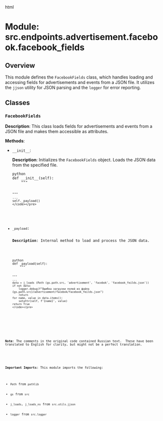 html
<h1>Module: src.endpoints.advertisement.facebook.facebook_fields</h1>

<h2>Overview</h2>
<p>This module defines the <code>FacebookFields</code> class, which handles loading and accessing fields for advertisements and events from a JSON file.  It utilizes the <code>jjson</code> utility for JSON parsing and the <code>logger</code> for error reporting.</p>


<h2>Classes</h2>

<h3><code>FacebookFields</code></h3>

<p><strong>Description</strong>: This class loads fields for advertisements and events from a JSON file and makes them accessible as attributes.</p>

<p><strong>Methods</strong>:</p>
<ul>
  <li><code>__init__</code>:
  <p><strong>Description</strong>: Initializes the <code>FacebookFields</code> object.  Loads the JSON data from the specified file.</p>
  </p>
    <pre><code>python
def __init__(self):
    """
    
    """
    ...
    self._payload()
    </code></pre>
  </li>
<li><code>_payload</code>:
  <p><strong>Description</strong>: Internal method to load and process the JSON data.</p>
   <pre><code>python
def _payload(self):
    """
    
    """
    ...
    data = j_loads (Path (gs.path.src, 'advertisement', 'facebok', 'facebook_feilds.json'))
    if not data:
        logger.debug(f"Ошибка загрузки полей из файла {gs.path.src}/advertisement/facebok/facebook_feilds.json")
        return 
    for name, value in data.items():
        setattr(self, f'{name}', value)
    return True
    </code></pre>
  </li>
</ul>

<p><strong>Note</strong>: The comments in the original code contained Russian text.  These have been translated to English for clarity, but might not be a perfect translation.</p>


</ul>


<p><strong>Important Imports</strong>: This module imports the following:
	<ul>
		<li><code>Path</code> from <code>pathlib</code></li>
		<li><code>gs</code> from <code>src</code></li>
		<li><code>j_loads</code>, <code>j_loads_ns</code> from <code>src.utils.jjson</code></li>
		<li><code>logger</code> from <code>src.logger</code></li>
	</ul>

</p>